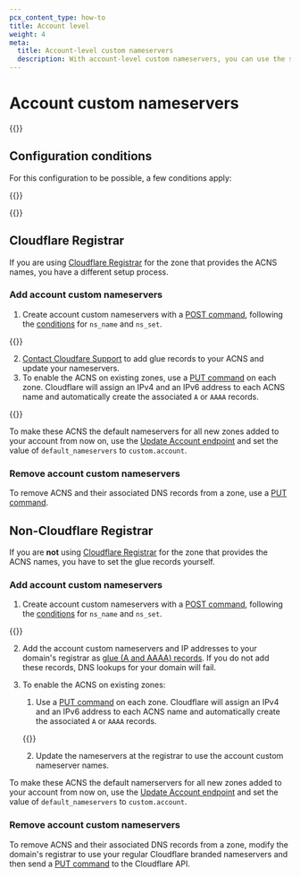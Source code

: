 ```yaml
---
pcx_content_type: how-to
title: Account level
weight: 4
meta:
  title: Account-level custom nameservers
  description: With account-level custom nameservers, you can use the same custom nameservers for different zones in the account. The domain or domains that provide the nameservers names do not have to exist as zones in Cloudflare.
---
```


# Account custom nameservers

{{<render file="_acns-tcns-intro.md" withParameters="Account;;A;;account;;zones;;account " >}}

## Configuration conditions

For this configuration to be possible, a few conditions apply:

{{<render file="_acns-tcns-conditions.md" withParameters="account;;you;;You" >}}

{{<render file="_acns-tcns-byoip.md" withParameters="Account;;account" >}}

## Cloudflare Registrar

If you are using [Cloudflare Registrar](/registrar/) for the zone that provides the ACNS names, you have a different setup process.

### Add account custom nameservers

1. Create account custom nameservers with a [POST command](/api/operations/account-level-custom-nameservers-add-account-custom-nameserver), following the [conditions](#configuration-conditions) for `ns_name` and `ns_set`.

{{<render file="_ns-set-omission-callout.md">}}

2. [Contact Cloudfare Support](/support/troubleshooting/general-troubleshooting/contacting-cloudflare-support/) to add glue records to your ACNS and update your nameservers.
3. To enable the ACNS on existing zones, use a [PUT command](/api/operations/account-level-custom-nameservers-usage-for-a-zone-set-account-custom-nameserver-related-zone-metadata) on each zone. Cloudflare will assign an IPv4 and an IPv6 address to each ACNS name and automatically create the associated `A` or `AAAA` records.

{{<render file="_ns-set-omission-callout.md">}}

To make these ACNS the default nameservers for all new zones added to your account from now on, use the [Update Account endpoint](/api/operations/accounts-update-account) and set the value of `default_nameservers` to `custom.account`.

### Remove account custom nameservers

To remove ACNS and their associated DNS records from a zone, use a [PUT command](/api/operations/account-level-custom-nameservers-usage-for-a-zone-set-account-custom-nameserver-related-zone-metadata).

## Non-Cloudflare Registrar

If you are **not** using [Cloudflare Registrar](/registrar/) for the zone that provides the ACNS names, you have to set the glue records yourself.

### Add account custom nameservers

1. Create account custom nameservers with a [POST command](/api/operations/account-level-custom-nameservers-add-account-custom-nameserver), following the [conditions](#configuration-conditions) for `ns_name` and `ns_set`.

{{<render file="_ns-set-omission-callout.md">}}

2. Add the account custom nameservers and IP addresses to your domain's registrar as [glue (A and AAAA) records](https://www.ietf.org/rfc/rfc1912.txt). If you do not add these records, DNS lookups for your domain will fail.
3. To enable the ACNS on existing zones:

    1.  Use a [PUT command](/api/operations/account-level-custom-nameservers-usage-for-a-zone-set-account-custom-nameserver-related-zone-metadata) on each zone. Cloudflare will assign an IPv4 and an IPv6 address to each ACNS name and automatically create the associated `A` or `AAAA` records.
    
    {{<render file="_ns-set-omission-callout.md">}}
    
    2.  Update the nameservers at the registrar to use the account custom nameserver names.

To make these ACNS the default namerservers for all new zones added to your account from now on, use the [Update Account endpoint](/api/operations/accounts-update-account) and set the value of `default_nameservers` to `custom.account`.

### Remove account custom nameservers

To remove ACNS and their associated DNS records from a zone, modify the domain's registrar to use your regular Cloudflare branded nameservers and then send a [PUT command](/api/operations/account-level-custom-nameservers-usage-for-a-zone-set-account-custom-nameserver-related-zone-metadata) to the Cloudflare API.